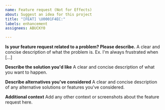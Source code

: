 ```yaml
---
name: Feature request (Not for Effects)
about: Suggest an idea for this project
title: "[FEAT] \U0001F4EC:"
labels: enhancement
assignees: ABUCKY0

---
```


**Is your feature request related to a problem? Please describe.**
A clear and concise description of what the problem is. Ex. I'm always frustrated when [...]

**Describe the solution you'd like**
A clear and concise description of what you want to happen.

**Describe alternatives you've considered**
A clear and concise description of any alternative solutions or features you've considered.

**Additional context**
Add any other context or screenshots about the feature request here.
